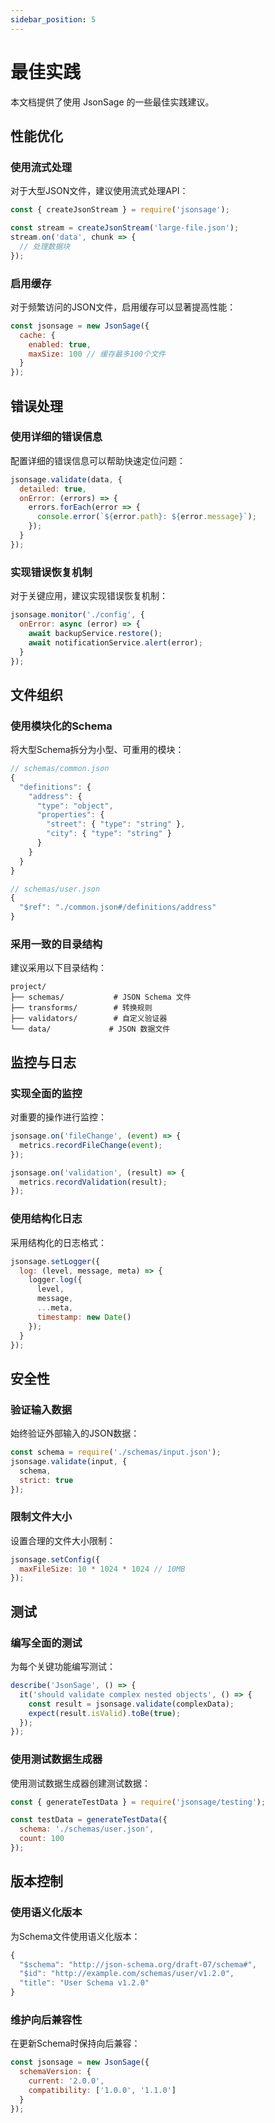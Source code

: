 ```yaml
---
sidebar_position: 5
---
```


# 最佳实践

本文档提供了使用 JsonSage 的一些最佳实践建议。

## 性能优化

### 使用流式处理

对于大型JSON文件，建议使用流式处理API：

```javascript
const { createJsonStream } = require('jsonsage');

const stream = createJsonStream('large-file.json');
stream.on('data', chunk => {
  // 处理数据块
});
```

### 启用缓存

对于频繁访问的JSON文件，启用缓存可以显著提高性能：

```javascript
const jsonsage = new JsonSage({
  cache: {
    enabled: true,
    maxSize: 100 // 缓存最多100个文件
  }
});
```

## 错误处理

### 使用详细的错误信息

配置详细的错误信息可以帮助快速定位问题：

```javascript
jsonsage.validate(data, {
  detailed: true,
  onError: (errors) => {
    errors.forEach(error => {
      console.error(`${error.path}: ${error.message}`);
    });
  }
});
```

### 实现错误恢复机制

对于关键应用，建议实现错误恢复机制：

```javascript
jsonsage.monitor('./config', {
  onError: async (error) => {
    await backupService.restore();
    await notificationService.alert(error);
  }
});
```

## 文件组织

### 使用模块化的Schema

将大型Schema拆分为小型、可重用的模块：

```javascript
// schemas/common.json
{
  "definitions": {
    "address": {
      "type": "object",
      "properties": {
        "street": { "type": "string" },
        "city": { "type": "string" }
      }
    }
  }
}

// schemas/user.json
{
  "$ref": "./common.json#/definitions/address"
}
```

### 采用一致的目录结构

建议采用以下目录结构：

```
project/
├── schemas/           # JSON Schema 文件
├── transforms/        # 转换规则
├── validators/        # 自定义验证器
└── data/             # JSON 数据文件
```

## 监控与日志

### 实现全面的监控

对重要的操作进行监控：

```javascript
jsonsage.on('fileChange', (event) => {
  metrics.recordFileChange(event);
});

jsonsage.on('validation', (result) => {
  metrics.recordValidation(result);
});
```

### 使用结构化日志

采用结构化的日志格式：

```javascript
jsonsage.setLogger({
  log: (level, message, meta) => {
    logger.log({
      level,
      message,
      ...meta,
      timestamp: new Date()
    });
  }
});
```

## 安全性

### 验证输入数据

始终验证外部输入的JSON数据：

```javascript
const schema = require('./schemas/input.json');
jsonsage.validate(input, {
  schema,
  strict: true
});
```

### 限制文件大小

设置合理的文件大小限制：

```javascript
jsonsage.setConfig({
  maxFileSize: 10 * 1024 * 1024 // 10MB
});
```

## 测试

### 编写全面的测试

为每个关键功能编写测试：

```javascript
describe('JsonSage', () => {
  it('should validate complex nested objects', () => {
    const result = jsonsage.validate(complexData);
    expect(result.isValid).toBe(true);
  });
});
```

### 使用测试数据生成器

使用测试数据生成器创建测试数据：

```javascript
const { generateTestData } = require('jsonsage/testing');

const testData = generateTestData({
  schema: './schemas/user.json',
  count: 100
});
```

## 版本控制

### 使用语义化版本

为Schema文件使用语义化版本：

```javascript
{
  "$schema": "http://json-schema.org/draft-07/schema#",
  "$id": "http://example.com/schemas/user/v1.2.0",
  "title": "User Schema v1.2.0"
}
```

### 维护向后兼容性

在更新Schema时保持向后兼容：

```javascript
const jsonsage = new JsonSage({
  schemaVersion: {
    current: '2.0.0',
    compatibility: ['1.0.0', '1.1.0']
  }
});
```
